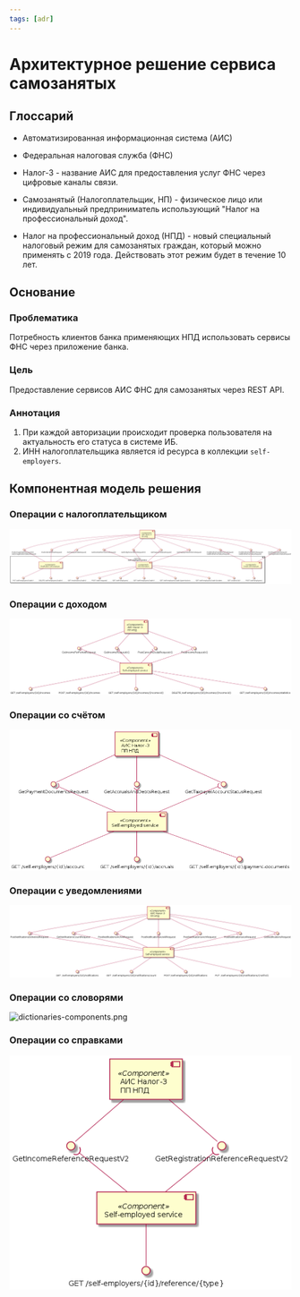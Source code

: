 ```yaml
---
tags: [adr]
---
```


# Архитектурное решение сервиса самозанятых

## Глоссарий

- Автоматизированная информационная система (АИС)

- Федеральная налоговая служба (ФНС)

- Налог-3 - название АИС для предоставления услуг ФНС через цифровые каналы связи.

- Самозанятый (Налогоплательщик, НП) - физическое лицо или индивидуальный предприниматель использующий "Налог на профессиональный доход".

- Налог на профессиональный доход (НПД) - новый специальный налоговый режим для самозанятых граждан, который можно применять с 2019 года. Действовать этот режим будет в течение 10 лет.

## Основание

### Проблематика

Потребность клиентов банка применяющих НПД использовать сервисы ФНС через приложение банка.

### Цель
Предоставление сервисов АИС ФНС для самозанятых через REST API.

### Аннотация

1. При каждой авторизации происходит проверка пользователя на актуальность его статуса в системе ИБ.
2. ИНН налогоплательщика является id ресурса в коллекции `self-employers`.


## Компонентная модель решения

### Операции с налогоплательщиком
![self-employer-components.png](../../assets/images/diagrams/self-employed-service/components/self-employer-components.png)

### Операции с доходом
![incomes-components.png](../../assets/images/diagrams/self-employed-service/components/incomes-components.png)

### Операции со счётом
![account-components.png](../../assets/images/diagrams/self-employed-service/components/account-components.png)

### Операции с уведомлениями
![notifications-components.png](../../assets/images/diagrams/self-employed-service/components/notifications-components.png)

### Операции со словорями
![dictionaries-components.png](../../assets/images/diagrams/self-employed-service/components/references-data-components.png)

### Операции со справками
![reference-components.png](../../assets/images/diagrams/self-employed-service/components/reference-components.png)